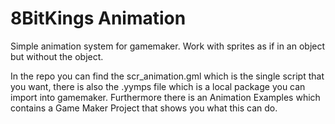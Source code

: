# 8BitKings Animation
Simple animation system for gamemaker. Work with sprites as if in an object but without the object.

In the repo you can find the scr_animation.gml which is the single script that you want, there is also the .yymps file which is a local package you can import into gamemaker.
Furthermore there is an Animation Examples which contains a Game Maker Project that shows you what this can do.
